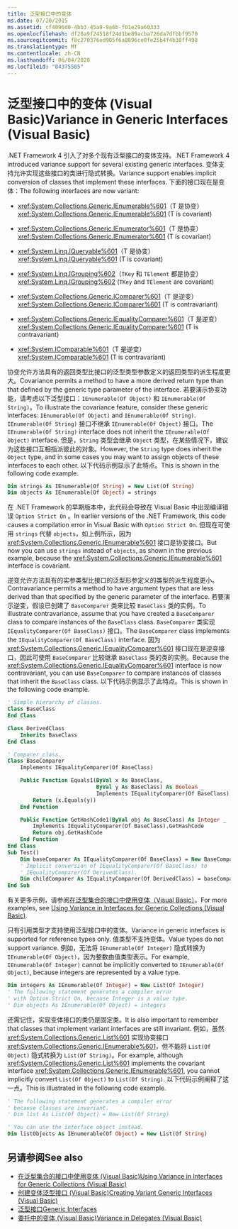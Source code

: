 ```yaml
---
title: 泛型接口中的变体
ms.date: 07/20/2015
ms.assetid: cf4096d0-4bb3-45a9-9a6b-f01e29a60333
ms.openlocfilehash: df28a9f24518f24d1be89acba726da7dfbbf9570
ms.sourcegitcommit: f8c270376ed905f6a8896ce0fe25b4f4b38ff498
ms.translationtype: MT
ms.contentlocale: zh-CN
ms.lasthandoff: 06/04/2020
ms.locfileid: "84375585"
---
```

# <a name="variance-in-generic-interfaces-visual-basic"></a><span data-ttu-id="dbc6c-102">泛型接口中的变体 (Visual Basic)</span><span class="sxs-lookup"><span data-stu-id="dbc6c-102">Variance in Generic Interfaces (Visual Basic)</span></span>

<span data-ttu-id="dbc6c-103">.NET Framework 4 引入了对多个现有泛型接口的变体支持。</span><span class="sxs-lookup"><span data-stu-id="dbc6c-103">.NET Framework 4 introduced variance support for several existing generic interfaces.</span></span> <span data-ttu-id="dbc6c-104">变体支持允许实现这些接口的类进行隐式转换。</span><span class="sxs-lookup"><span data-stu-id="dbc6c-104">Variance support enables implicit conversion of classes that implement these interfaces.</span></span> <span data-ttu-id="dbc6c-105">下面的接口现在是变体：</span><span class="sxs-lookup"><span data-stu-id="dbc6c-105">The following interfaces are now variant:</span></span>

- <span data-ttu-id="dbc6c-106"><xref:System.Collections.Generic.IEnumerable%601>（T 是协变）</span><span class="sxs-lookup"><span data-stu-id="dbc6c-106"><xref:System.Collections.Generic.IEnumerable%601> (T is covariant)</span></span>

- <span data-ttu-id="dbc6c-107"><xref:System.Collections.Generic.IEnumerator%601>（T 是协变）</span><span class="sxs-lookup"><span data-stu-id="dbc6c-107"><xref:System.Collections.Generic.IEnumerator%601> (T is covariant)</span></span>

- <span data-ttu-id="dbc6c-108"><xref:System.Linq.IQueryable%601>（T 是协变）</span><span class="sxs-lookup"><span data-stu-id="dbc6c-108"><xref:System.Linq.IQueryable%601> (T is covariant)</span></span>

- <span data-ttu-id="dbc6c-109"><xref:System.Linq.IGrouping%602>（`TKey` 和 `TElement` 都是协变）</span><span class="sxs-lookup"><span data-stu-id="dbc6c-109"><xref:System.Linq.IGrouping%602> (`TKey` and `TElement` are covariant)</span></span>

- <span data-ttu-id="dbc6c-110"><xref:System.Collections.Generic.IComparer%601>（T 是逆变）</span><span class="sxs-lookup"><span data-stu-id="dbc6c-110"><xref:System.Collections.Generic.IComparer%601> (T is contravariant)</span></span>

- <span data-ttu-id="dbc6c-111"><xref:System.Collections.Generic.IEqualityComparer%601>（T 是逆变）</span><span class="sxs-lookup"><span data-stu-id="dbc6c-111"><xref:System.Collections.Generic.IEqualityComparer%601> (T is contravariant)</span></span>

- <span data-ttu-id="dbc6c-112"><xref:System.IComparable%601>（T 是逆变）</span><span class="sxs-lookup"><span data-stu-id="dbc6c-112"><xref:System.IComparable%601> (T is contravariant)</span></span>

<span data-ttu-id="dbc6c-113">协变允许方法具有的返回类型比接口的泛型类型参数定义的返回类型的派生程度更大。</span><span class="sxs-lookup"><span data-stu-id="dbc6c-113">Covariance permits a method to have a more derived return type than that defined by the generic type parameter of the interface.</span></span> <span data-ttu-id="dbc6c-114">若要演示协变功能，请考虑以下泛型接口：`IEnumerable(Of Object)` 和 `IEnumerable(Of String)`。</span><span class="sxs-lookup"><span data-stu-id="dbc6c-114">To illustrate the covariance feature, consider these generic interfaces: `IEnumerable(Of Object)` and `IEnumerable(Of String)`.</span></span> <span data-ttu-id="dbc6c-115">`IEnumerable(Of String)` 接口不继承 `IEnumerable(Of Object)` 接口。</span><span class="sxs-lookup"><span data-stu-id="dbc6c-115">The `IEnumerable(Of String)` interface does not inherit the `IEnumerable(Of Object)` interface.</span></span> <span data-ttu-id="dbc6c-116">但是，`String` 类型会继承 `Object` 类型，在某些情况下，建议为这些接口互相指派彼此的对象。</span><span class="sxs-lookup"><span data-stu-id="dbc6c-116">However, the `String` type does inherit the `Object` type, and in some cases you may want to assign objects of these interfaces to each other.</span></span> <span data-ttu-id="dbc6c-117">以下代码示例显示了此特点。</span><span class="sxs-lookup"><span data-stu-id="dbc6c-117">This is shown in the following code example.</span></span>

```vb
Dim strings As IEnumerable(Of String) = New List(Of String)
Dim objects As IEnumerable(Of Object) = strings
```

<span data-ttu-id="dbc6c-118">在 .NET Framework 的早期版本中，此代码会导致在 Visual Basic 中出现编译错误 `Option Strict On` 。</span><span class="sxs-lookup"><span data-stu-id="dbc6c-118">In earlier versions of the .NET Framework, this code causes a compilation error in Visual Basic with `Option Strict On`.</span></span> <span data-ttu-id="dbc6c-119">但现在可使用 `strings` 代替 `objects`，如上例所示，因为 <xref:System.Collections.Generic.IEnumerable%601> 接口是协变接口。</span><span class="sxs-lookup"><span data-stu-id="dbc6c-119">But now you can use `strings` instead of `objects`, as shown in the previous example, because the <xref:System.Collections.Generic.IEnumerable%601> interface is covariant.</span></span>

<span data-ttu-id="dbc6c-120">逆变允许方法具有的实参类型比接口的泛型形参定义的类型的派生程度更小。</span><span class="sxs-lookup"><span data-stu-id="dbc6c-120">Contravariance permits a method to have argument types that are less derived than that specified by the generic parameter of the interface.</span></span> <span data-ttu-id="dbc6c-121">若要演示逆变，假设已创建了 `BaseComparer` 类来比较 `BaseClass` 类的实例。</span><span class="sxs-lookup"><span data-stu-id="dbc6c-121">To illustrate contravariance, assume that you have created a `BaseComparer` class to compare instances of the `BaseClass` class.</span></span> <span data-ttu-id="dbc6c-122">`BaseComparer` 类实现 `IEqualityComparer(Of BaseClass)` 接口。</span><span class="sxs-lookup"><span data-stu-id="dbc6c-122">The `BaseComparer` class implements the `IEqualityComparer(Of BaseClass)` interface.</span></span> <span data-ttu-id="dbc6c-123">因为 <xref:System.Collections.Generic.IEqualityComparer%601> 接口现在是逆变接口，因此可使用 `BaseComparer` 比较继承 `BaseClass` 类的类的实例。</span><span class="sxs-lookup"><span data-stu-id="dbc6c-123">Because the <xref:System.Collections.Generic.IEqualityComparer%601> interface is now contravariant, you can use `BaseComparer` to compare instances of classes that inherit the `BaseClass` class.</span></span> <span data-ttu-id="dbc6c-124">以下代码示例显示了此特点。</span><span class="sxs-lookup"><span data-stu-id="dbc6c-124">This is shown in the following code example.</span></span>

```vb
' Simple hierarchy of classes.
Class BaseClass
End Class

Class DerivedClass
    Inherits BaseClass
End Class

' Comparer class.
Class BaseComparer
    Implements IEqualityComparer(Of BaseClass)

    Public Function Equals1(ByVal x As BaseClass,
                            ByVal y As BaseClass) As Boolean _
                            Implements IEqualityComparer(Of BaseClass).Equals
        Return (x.Equals(y))
    End Function

    Public Function GetHashCode1(ByVal obj As BaseClass) As Integer _
        Implements IEqualityComparer(Of BaseClass).GetHashCode
        Return obj.GetHashCode
    End Function
End Class
Sub Test()
    Dim baseComparer As IEqualityComparer(Of BaseClass) = New BaseComparer
    ' Implicit conversion of IEqualityComparer(Of BaseClass) to
    ' IEqualityComparer(Of DerivedClass).
    Dim childComparer As IEqualityComparer(Of DerivedClass) = baseComparer
End Sub
```

<span data-ttu-id="dbc6c-125">有关更多示例，请参阅[在泛型集合的接口中使用变体（Visual Basic）](using-variance-in-interfaces-for-generic-collections.md)。</span><span class="sxs-lookup"><span data-stu-id="dbc6c-125">For more examples, see [Using Variance in Interfaces for Generic Collections (Visual Basic)](using-variance-in-interfaces-for-generic-collections.md).</span></span>

<span data-ttu-id="dbc6c-126">只有引用类型才支持使用泛型接口中的变体。</span><span class="sxs-lookup"><span data-stu-id="dbc6c-126">Variance in generic interfaces is supported for reference types only.</span></span> <span data-ttu-id="dbc6c-127">值类型不支持变体。</span><span class="sxs-lookup"><span data-stu-id="dbc6c-127">Value types do not support variance.</span></span> <span data-ttu-id="dbc6c-128">例如，无法将 `IEnumerable(Of Integer)` 隐式转换为 `IEnumerable(Of Object)`，因为整数由值类型表示。</span><span class="sxs-lookup"><span data-stu-id="dbc6c-128">For example, `IEnumerable(Of Integer)` cannot be implicitly converted to `IEnumerable(Of Object)`, because integers are represented by a value type.</span></span>

```vb
Dim integers As IEnumerable(Of Integer) = New List(Of Integer)
' The following statement generates a compiler error
' with Option Strict On, because Integer is a value type.
' Dim objects As IEnumerable(Of Object) = integers
```

<span data-ttu-id="dbc6c-129">还需记住，实现变体接口的类仍是固定类。</span><span class="sxs-lookup"><span data-stu-id="dbc6c-129">It is also important to remember that classes that implement variant interfaces are still invariant.</span></span> <span data-ttu-id="dbc6c-130">例如，虽然 <xref:System.Collections.Generic.List%601> 实现协变接口 <xref:System.Collections.Generic.IEnumerable%601>，但不能将 `List(Of Object)` 隐式转换为 `List(Of String)`。</span><span class="sxs-lookup"><span data-stu-id="dbc6c-130">For example, although <xref:System.Collections.Generic.List%601> implements the covariant interface <xref:System.Collections.Generic.IEnumerable%601>, you cannot implicitly convert `List(Of Object)` to `List(Of String)`.</span></span> <span data-ttu-id="dbc6c-131">以下代码示例阐释了这一点。</span><span class="sxs-lookup"><span data-stu-id="dbc6c-131">This is illustrated in the following code example.</span></span>

```vb
' The following statement generates a compiler error
' because classes are invariant.
' Dim list As List(Of Object) = New List(Of String)

' You can use the interface object instead.
Dim listObjects As IEnumerable(Of Object) = New List(Of String)
```

## <a name="see-also"></a><span data-ttu-id="dbc6c-132">另请参阅</span><span class="sxs-lookup"><span data-stu-id="dbc6c-132">See also</span></span>

- [<span data-ttu-id="dbc6c-133">在泛型集合的接口中使用变体 (Visual Basic)</span><span class="sxs-lookup"><span data-stu-id="dbc6c-133">Using Variance in Interfaces for Generic Collections (Visual Basic)</span></span>](using-variance-in-interfaces-for-generic-collections.md)
- [<span data-ttu-id="dbc6c-134">创建变体泛型接口 (Visual Basic)</span><span class="sxs-lookup"><span data-stu-id="dbc6c-134">Creating Variant Generic Interfaces (Visual Basic)</span></span>](creating-variant-generic-interfaces.md)
- [<span data-ttu-id="dbc6c-135">泛型接口</span><span class="sxs-lookup"><span data-stu-id="dbc6c-135">Generic Interfaces</span></span>](../../../../standard/generics/interfaces.md)
- [<span data-ttu-id="dbc6c-136">委托中的变体 (Visual Basic)</span><span class="sxs-lookup"><span data-stu-id="dbc6c-136">Variance in Delegates (Visual Basic)</span></span>](variance-in-delegates.md)

